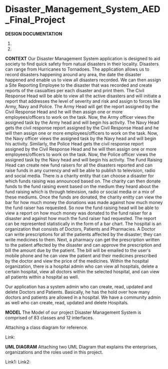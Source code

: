 # Disaster_Management_System_AED_Final_Project

**DESIGN DOCUMENTATION**

1.
2.


**CONTEXT**
Our Disaster Management System application is designed to aid society to find quick safety from natual disasters in their locality. Disasters can range from Hurricanes to Tornadoes. The application allows us to record disasters happening around any area, the date the disaster happened and enable us to view all disasters recorded. We can then assign a Site Reporting Employee to the disaster that was recorded and create reports of the casualties per each disaster and print them. The Civil Response Head will be able to view all the active disasters and  will initiate a report that addresses the level of severity and risk and assign to forces like Army, Navy and Police. The Army Head will get the report assigned by the Civil Response Head and he will then assign one or more employees/officers to work on the task. Now, the Army officer views the assigned task by the Army head and will begin his activity. The Navy Head gets the civil response report assigned by the Civil Response Head and he will then assign one or more employees/officers to work on the task. Now, the Navy officer views the assigned task by the Navy head and will begin his activity. Similarly, the Police Head gets the civil response report assigned by the Civil Response Head and he will then assign one or more employees/officers to work on the task. Now, the Police officer views the assigned task by the Navy head and will begin his activity. The Fund Raising Head can create new fund raisers for all the disasters reported and can raise funds in any currency and will be able to publish to television, radio and social media. There is a charity entity that can choose a disaster for which funds raising was announced based on. The charity can then donate funds to the fund raising event based on the medium they heard about the fund raising which is through television, radio or social media or a mix of these mediums. Once the funds are donated, the charity enitty can view the bar for how much money the donations was made against how much money the fund raiser has requested. So now the fund raising head will be able to view a report on how much money was donated to the fund raiser for a disaster and against how much the fund raiser had requested. The report can be represented statistically in the form of a bar chart. The hospital is an organization that consists of Doctors, Patients and Pharmacies. A Doctor can write prescriptions for all the patients affected by the disaster; they can write medicines to them. Next, a pharmacy can get the prescription written to the patient affected by the disaster and can approve the prescription and bill the amount due by the patient. The bill will be emailed to the user's mobile phone and he can view the patient and their medicines prescribed by the doctor and view the price of the medicines. Within the hospital organization, there is a hospital admin who can view all hospitals, delete a certain hospital, view all doctors within the selected hospital, and can view all patients within a hospital as well.

  Our application has a system admin who can create, read, updated and delete Doctors and Patients. Basically, he has the hold over how many doctors and patients are allowed in a hospital. We have a community admin as well who can create, read, updated and delete Hospitals. 


**MODEL**
The Model of our project Disaster Management System is comprised of 83 classes and 12 interfaces.

Attaching a class diagram for reference.

Link: 


**UML DIAGRAM**
Attaching two UML Diagram that explains the enterprises, organizations and the roles used in this project.

Link1:
Link2:

